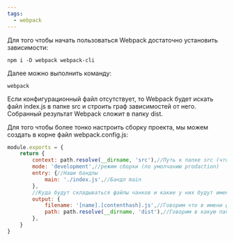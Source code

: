 ```yaml
---
tags:
  - webpack
---
```


Для того чтобы начать пользоваться Webpack достаточно установить зависимости:

```
npm i -D webpack webpack-cli
```

Далее можно выполнить команду:

```
webpack
```

Если конфигурационный файл отсутствует, то Webpack будет искать файл index.js в папке src и строить граф зависимостей от него. Собранный результат Webpack сложит в папку dist.

Для того чтобы более тонко настроить сборку проекта, мы можем создать в корне файл webpack.config.js:

```js
module.exports = {
    return {
        context: path.resolve(__dirname, 'src'),//Путь к папке src (чтобы в дальнейшем все относительные пути в конфиге были относительно src)
        mode: 'development',//режим сборки (по умолчанию prodaction)
        entry: {//Наши бандлы
            main: './index.js',//Бандл main
        },
        //Куда будут складываться файлы чанков и какие у них будут имена
        output: {
            filename: '[name].[contenthash].js',//Говорим что в имени файла бандла будет имя и хэш содержимого файла
            path: path.resolve(__dirname, 'dist'),//Говорим в какую папку складывать результат сборки
        },
    }
}
```